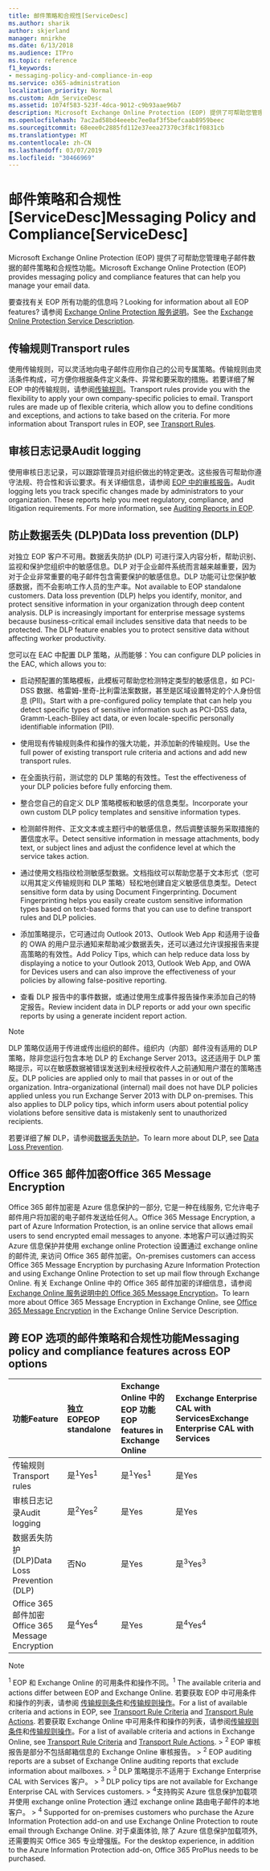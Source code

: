 ```yaml
---
title: 邮件策略和合规性[ServiceDesc]
ms.author: sharik
author: skjerland
manager: mnirkhe
ms.date: 6/13/2018
ms.audience: ITPro
ms.topic: reference
f1_keywords:
- messaging-policy-and-compliance-in-eop
ms.service: o365-administration
localization_priority: Normal
ms.custom: Adm_ServiceDesc
ms.assetid: 1074f583-523f-4dca-9012-c9b93aae96b7
description: Microsoft Exchange Online Protection (EOP) 提供了可帮助您管理电子邮件数据的邮件策略和合规性功能。
ms.openlocfilehash: 7ac2ad58bd4eeebc7ee0af3f5befcaab8959beec
ms.sourcegitcommit: 68eee0c2885fd112e37eea27370c3f8c1f0831cb
ms.translationtype: MT
ms.contentlocale: zh-CN
ms.lasthandoff: 03/07/2019
ms.locfileid: "30466969"
---
```

# <a name="messaging-policy-and-complianceservicedesc"></a><span data-ttu-id="5dce6-103">邮件策略和合规性[ServiceDesc]</span><span class="sxs-lookup"><span data-stu-id="5dce6-103">Messaging Policy and Compliance[ServiceDesc]</span></span>

<span data-ttu-id="5dce6-104">Microsoft Exchange Online Protection (EOP) 提供了可帮助您管理电子邮件数据的邮件策略和合规性功能。</span><span class="sxs-lookup"><span data-stu-id="5dce6-104">Microsoft Exchange Online Protection (EOP) provides messaging policy and compliance features that can help you manage your email data.</span></span>
  
<span data-ttu-id="5dce6-105">要查找有关 EOP 所有功能的信息吗？</span><span class="sxs-lookup"><span data-stu-id="5dce6-105">Looking for information about all EOP features?</span></span> <span data-ttu-id="5dce6-106">请参阅 [Exchange Online Protection 服务说明](exchange-online-protection-service-description.md)。</span><span class="sxs-lookup"><span data-stu-id="5dce6-106">See the [Exchange Online Protection Service Description](exchange-online-protection-service-description.md).</span></span>
  
## <a name="transport-rules"></a><span data-ttu-id="5dce6-107">传输规则</span><span class="sxs-lookup"><span data-stu-id="5dce6-107">Transport rules</span></span>
<span data-ttu-id="5dce6-108"><a name="BKMK_transportrules"> </a></span><span class="sxs-lookup"><span data-stu-id="5dce6-108"></span></span>

<span data-ttu-id="5dce6-p102">使用传输规则，可以灵活地向电子邮件应用你自己的公司专属策略。传输规则由灵活条件构成，可方便你根据条件定义条件、异常和要采取的措施。若要详细了解 EOP 中的传输规则，请参阅[传输规则](https://go.microsoft.com/fwlink/p/?LinkId=320399)。</span><span class="sxs-lookup"><span data-stu-id="5dce6-p102">Transport rules provide you with the flexibility to apply your own company-specific policies to email. Transport rules are made up of flexible criteria, which allow you to define conditions and exceptions, and actions to take based on the criteria. For more information about Transport rules in EOP, see [Transport Rules](https://go.microsoft.com/fwlink/p/?LinkId=320399).</span></span>
  
## <a name="audit-logging"></a><span data-ttu-id="5dce6-112">审核日志记录</span><span class="sxs-lookup"><span data-stu-id="5dce6-112">Audit logging</span></span>
<span data-ttu-id="5dce6-113"><a name="BKMK_auditlogging"> </a></span><span class="sxs-lookup"><span data-stu-id="5dce6-113"></span></span>

<span data-ttu-id="5dce6-p103">使用审核日志记录，可以跟踪管理员对组织做出的特定更改。这些报告可帮助你遵守法规、符合性和诉讼要求。有关详细信息，请参阅 [EOP 中的审核报告](https://go.microsoft.com/fwlink/p/?LinkId=314258)。</span><span class="sxs-lookup"><span data-stu-id="5dce6-p103">Audit logging lets you track specific changes made by administrators to your organization. These reports help you meet regulatory, compliance, and litigation requirements. For more information, see [Auditing Reports in EOP](https://go.microsoft.com/fwlink/p/?LinkId=314258).</span></span>
  
## <a name="data-loss-prevention-dlp"></a><span data-ttu-id="5dce6-117">防止数据丢失 (DLP)</span><span class="sxs-lookup"><span data-stu-id="5dce6-117">Data loss prevention (DLP)</span></span>
<span data-ttu-id="5dce6-118"><a name="BKMK_datalossprevention"> </a></span><span class="sxs-lookup"><span data-stu-id="5dce6-118"></span></span>

<span data-ttu-id="5dce6-p104">对独立 EOP 客户不可用。数据丢失防护 (DLP) 可进行深入内容分析，帮助识别、监视和保护您组织中的敏感信息。DLP 对于企业邮件系统而言越来越重要，因为对于企业非常重要的电子邮件包含需要保护的敏感信息。DLP 功能可让您保护敏感数据，而不会影响工作人员的生产率。</span><span class="sxs-lookup"><span data-stu-id="5dce6-p104">Not available to EOP standalone customers. Data loss prevention (DLP) helps you identify, monitor, and protect sensitive information in your organization through deep content analysis. DLP is increasingly important for enterprise message systems because business-critical email includes sensitive data that needs to be protected. The DLP feature enables you to protect sensitive data without affecting worker productivity.</span></span>
  
<span data-ttu-id="5dce6-123">您可以在 EAC 中配置 DLP 策略，从而能够：</span><span class="sxs-lookup"><span data-stu-id="5dce6-123">You can configure DLP policies in the EAC, which allows you to:</span></span>
  
- <span data-ttu-id="5dce6-124">启动预配置的策略模板，此模板可帮助您检测特定类型的敏感信息，如 PCI-DSS 数据、格雷姆-里奇-比利雷法案数据，甚至是区域设置特定的个人身份信息 (PII)。</span><span class="sxs-lookup"><span data-stu-id="5dce6-124">Start with a pre-configured policy template that can help you detect specific types of sensitive information such as PCI-DSS data, Gramm-Leach-Bliley act data, or even locale-specific personally identifiable information (PII).</span></span>
    
- <span data-ttu-id="5dce6-125">使用现有传输规则条件和操作的强大功能，并添加新的传输规则。</span><span class="sxs-lookup"><span data-stu-id="5dce6-125">Use the full power of existing transport rule criteria and actions and add new transport rules.</span></span>
    
- <span data-ttu-id="5dce6-126">在全面执行前，测试您的 DLP 策略的有效性。</span><span class="sxs-lookup"><span data-stu-id="5dce6-126">Test the effectiveness of your DLP policies before fully enforcing them.</span></span>
    
- <span data-ttu-id="5dce6-127">整合您自己的自定义 DLP 策略模板和敏感的信息类型。</span><span class="sxs-lookup"><span data-stu-id="5dce6-127">Incorporate your own custom DLP policy templates and sensitive information types.</span></span>
    
- <span data-ttu-id="5dce6-128">检测邮件附件、正文文本或主题行中的敏感信息，然后调整该服务采取措施的置信度水平。</span><span class="sxs-lookup"><span data-stu-id="5dce6-128">Detect sensitive information in message attachments, body text, or subject lines and adjust the confidence level at which the service takes action.</span></span>
    
- <span data-ttu-id="5dce6-p105">通过使用文档指纹检测敏感型数据。文档指纹可以帮助您基于文本形式（您可以用其定义传输规则和 DLP 策略）轻松地创建自定义敏感信息类型。</span><span class="sxs-lookup"><span data-stu-id="5dce6-p105">Detect sensitive form data by using Document Fingerprinting. Document Fingerprinting helps you easily create custom sensitive information types based on text-based forms that you can use to define transport rules and DLP policies.</span></span>
    
- <span data-ttu-id="5dce6-131">添加策略提示，它可通过向 Outlook 2013、Outlook Web App 和适用于设备的 OWA 的用户显示通知来帮助减少数据丢失，还可以通过允许误报报告来提高策略的有效性。</span><span class="sxs-lookup"><span data-stu-id="5dce6-131">Add Policy Tips, which can help reduce data loss by displaying a notice to your Outlook 2013, Outlook Web App, and OWA for Devices users and can also improve the effectiveness of your policies by allowing false-positive reporting.</span></span>
    
- <span data-ttu-id="5dce6-132">查看 DLP 报告中的事件数据，或通过使用生成事件报告操作来添加自己的特定报告。</span><span class="sxs-lookup"><span data-stu-id="5dce6-132">Review incident data in DLP reports or add your own specific reports by using a generate incident report action.</span></span>
    
> [!NOTE]
> <span data-ttu-id="5dce6-p106">DLP 策略仅适用于传进或传出组织的邮件。组织内（内部）邮件没有适用的 DLP 策略，除非您运行包含本地 DLP 的 Exchange Server 2013。这还适用于 DLP 策略提示，可以在敏感数据被错误发送到未经授权收件人之前通知用户潜在的策略违反。</span><span class="sxs-lookup"><span data-stu-id="5dce6-p106">DLP policies are applied only to mail that passes in or out of the organization. Intra-organizational (internal) mail does not have DLP policies applied unless you run Exchange Server 2013 with DLP on-premises. This also applies to DLP policy tips, which inform users about potential policy violations before sensitive data is mistakenly sent to unauthorized recipients.</span></span> 
  
<span data-ttu-id="5dce6-136">若要详细了解 DLP，请参阅[数据丢失防护](https://go.microsoft.com/fwlink/p/?LinkId=320398)。</span><span class="sxs-lookup"><span data-stu-id="5dce6-136">To learn more about DLP, see [Data Loss Prevention](https://go.microsoft.com/fwlink/p/?LinkId=320398).</span></span>
  
## <a name="office-365-message-encryption"></a><span data-ttu-id="5dce6-137">Office 365 邮件加密</span><span class="sxs-lookup"><span data-stu-id="5dce6-137">Office 365 Message Encryption</span></span>
<span data-ttu-id="5dce6-138"><a name="BKMK_OME_in_EOP"> </a></span><span class="sxs-lookup"><span data-stu-id="5dce6-138"></span></span>

<span data-ttu-id="5dce6-139">Office 365 邮件加密是 Azure 信息保护的一部分, 它是一种在线服务, 它允许电子邮件用户将加密的电子邮件发送给任何人。</span><span class="sxs-lookup"><span data-stu-id="5dce6-139">Office 365 Message Encryption, a part of Azure Information Protection, is an online service that allows email users to send encrypted email messages to anyone.</span></span> <span data-ttu-id="5dce6-140">本地客户可以通过购买 Azure 信息保护并使用 exchange online Protection 设置通过 exchange online 的邮件流, 来访问 Office 365 邮件加密。</span><span class="sxs-lookup"><span data-stu-id="5dce6-140">On-premises customers can access Office 365 Message Encryption by purchasing Azure Information Protection and using Exchange Online Protection to set up mail flow through Exchange Online.</span></span> <span data-ttu-id="5dce6-141">有关 Exchange Online 中的 Office 365 邮件加密的详细信息，请参阅 [Exchange Online 服务说明中的 Office 365 Message Encryption](../exchange-online-service-description/message-policy-and-compliance.md#office-365-message-encryption)。</span><span class="sxs-lookup"><span data-stu-id="5dce6-141">To learn more about Office 365 Message Encryption in Exchange Online, see [Office 365 Message Encryption](../exchange-online-service-description/message-policy-and-compliance.md#office-365-message-encryption) in the Exchange Online Service Description.</span></span> 
  
## <a name="messaging-policy-and-compliance-features-across-eop-options"></a><span data-ttu-id="5dce6-142">跨 EOP 选项的邮件策略和合规性功能</span><span class="sxs-lookup"><span data-stu-id="5dce6-142">Messaging policy and compliance features across EOP options</span></span>
<span data-ttu-id="5dce6-143"><a name="BKMK_OME_in_EOP"> </a></span><span class="sxs-lookup"><span data-stu-id="5dce6-143"></span></span>

|<span data-ttu-id="5dce6-144">**功能**</span><span class="sxs-lookup"><span data-stu-id="5dce6-144">**Feature**</span></span>|<span data-ttu-id="5dce6-145">**独立 EOP**</span><span class="sxs-lookup"><span data-stu-id="5dce6-145">**EOP standalone**</span></span>|<span data-ttu-id="5dce6-146">**Exchange Online 中的 EOP 功能**</span><span class="sxs-lookup"><span data-stu-id="5dce6-146">**EOP features in Exchange Online**</span></span>|<span data-ttu-id="5dce6-147">**Exchange Enterprise CAL with Services**</span><span class="sxs-lookup"><span data-stu-id="5dce6-147">**Exchange Enterprise CAL with Services**</span></span>|
|:-----|:-----|:-----|:-----|
|<span data-ttu-id="5dce6-148">传输规则</span><span class="sxs-lookup"><span data-stu-id="5dce6-148">Transport rules</span></span>  <br/> |<span data-ttu-id="5dce6-149">是<sup>1</sup></span><span class="sxs-lookup"><span data-stu-id="5dce6-149">Yes<sup>1</sup></span></span> <br/> |<span data-ttu-id="5dce6-150">是<sup>1</sup></span><span class="sxs-lookup"><span data-stu-id="5dce6-150">Yes<sup>1</sup></span></span> <br/> |<span data-ttu-id="5dce6-151">是</span><span class="sxs-lookup"><span data-stu-id="5dce6-151">Yes</span></span>  <br/> |
|<span data-ttu-id="5dce6-152">审核日志记录</span><span class="sxs-lookup"><span data-stu-id="5dce6-152">Audit logging</span></span>  <br/> |<span data-ttu-id="5dce6-153">是<sup>2</sup></span><span class="sxs-lookup"><span data-stu-id="5dce6-153">Yes<sup>2</sup></span></span> <br/> |<span data-ttu-id="5dce6-154">是</span><span class="sxs-lookup"><span data-stu-id="5dce6-154">Yes</span></span>  <br/> |<span data-ttu-id="5dce6-155">是</span><span class="sxs-lookup"><span data-stu-id="5dce6-155">Yes</span></span>  <br/> |
|<span data-ttu-id="5dce6-156">数据丢失防护 (DLP)</span><span class="sxs-lookup"><span data-stu-id="5dce6-156">Data Loss Prevention (DLP)</span></span>  <br/> |<span data-ttu-id="5dce6-157">否</span><span class="sxs-lookup"><span data-stu-id="5dce6-157">No</span></span>  <br/> |<span data-ttu-id="5dce6-158">是</span><span class="sxs-lookup"><span data-stu-id="5dce6-158">Yes</span></span>  <br/> |<span data-ttu-id="5dce6-159">是<sup>3</sup></span><span class="sxs-lookup"><span data-stu-id="5dce6-159">Yes<sup>3</sup></span></span> <br/> |
|<span data-ttu-id="5dce6-160">Office 365 邮件加密</span><span class="sxs-lookup"><span data-stu-id="5dce6-160">Office 365 Message Encryption</span></span>  <br/> |<span data-ttu-id="5dce6-161">是<sup>4</sup></span><span class="sxs-lookup"><span data-stu-id="5dce6-161">Yes<sup>4</sup></span></span> <br/> |<span data-ttu-id="5dce6-162">是</span><span class="sxs-lookup"><span data-stu-id="5dce6-162">Yes</span></span>  <br/> |<span data-ttu-id="5dce6-163">是<sup>4</sup></span><span class="sxs-lookup"><span data-stu-id="5dce6-163">Yes<sup>4</sup></span></span> <br/> |
   
> [!NOTE]
> <span data-ttu-id="5dce6-164"><sup>1</sup> EOP 和 Exchange Online 的可用条件和操作不同。</span><span class="sxs-lookup"><span data-stu-id="5dce6-164"><sup>1</sup> The available criteria and actions differ between EOP and Exchange Online.</span></span> <span data-ttu-id="5dce6-165">若要获取 EOP 中可用条件和操作的列表，请参阅 [传输规则条件](https://go.microsoft.com/fwlink/p/?LinkId=320392)和[传输规则操作](https://go.microsoft.com/fwlink/p/?LinkId=320393)。</span><span class="sxs-lookup"><span data-stu-id="5dce6-165">For a list of available criteria and actions in EOP, see [Transport Rule Criteria](https://go.microsoft.com/fwlink/p/?LinkId=320392) and [Transport Rule Actions](https://go.microsoft.com/fwlink/p/?LinkId=320393).</span></span> <span data-ttu-id="5dce6-166">若要获取 Exchange Online 中可用条件和操作的列表，请参阅[传输规则条件](https://go.microsoft.com/fwlink/p/?LinkId=320394)和[传输规则操作](https://go.microsoft.com/fwlink/p/?LinkId=320395)。</span><span class="sxs-lookup"><span data-stu-id="5dce6-166">For a list of available criteria and actions in Exchange Online, see [Transport Rule Criteria](https://go.microsoft.com/fwlink/p/?LinkId=320394) and [Transport Rule Actions](https://go.microsoft.com/fwlink/p/?LinkId=320395).</span></span><span data-ttu-id="5dce6-167"> > <sup>2</sup> EOP 审核报告是部分不包括邮箱信息的 Exchange Online 审核报告。</span><span class="sxs-lookup"><span data-stu-id="5dce6-167"> > <sup>2</sup> EOP auditing reports are a subset of Exchange Online auditing reports that exclude information about mailboxes.</span></span><span data-ttu-id="5dce6-168"> > <sup>3</sup> DLP 策略提示不适用于 Exchange Enterprise CAL with Services 客户。</span><span class="sxs-lookup"><span data-stu-id="5dce6-168"> > <sup>3</sup> DLP policy tips are not available for Exchange Enterprise CAL with Services customers.</span></span><span data-ttu-id="5dce6-169"> > <sup>4</sup>支持购买 Azure 信息保护加载项并使用 exchange online Protection 通过 exchange online 路由电子邮件的本地客户。</span><span class="sxs-lookup"><span data-stu-id="5dce6-169"> > <sup>4</sup> Supported for on-premises customers who purchase the Azure Information Protection add-on and use Exchange Online Protection to route email through Exchange Online.</span></span> <span data-ttu-id="5dce6-170">对于桌面体验, 除了 Azure 信息保护加载项外, 还需要购买 Office 365 专业增强版。</span><span class="sxs-lookup"><span data-stu-id="5dce6-170">For the desktop experience, in addition to the Azure Information Protection add-on, Office 365 ProPlus needs to be purchased.</span></span> 
  

